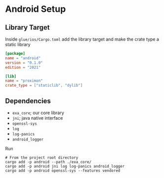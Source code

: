 # Android Setup

## Library Target

Inside `glue/ios/Cargo.toml` add the library target and make the crate type a
static library

```toml [hl,6-8]
[package]
name = "android"
version = "0.1.0"
edition = "2021"

[lib]
name = "proximon"
crate_type = ["staticlib", "dylib"]
```

## Dependencies

- `exa_core`; our core library
- `jni`; java native interface
- `openssl-sys`
- `log`
- `log-panics`
- `android_logger`

Run

```shell
# From the project root directory
cargo add -p android --path ./exa_core/
cargo add -p android jni log log-panics android_logger
cargo add -p android openssl-sys --features vendored
```
